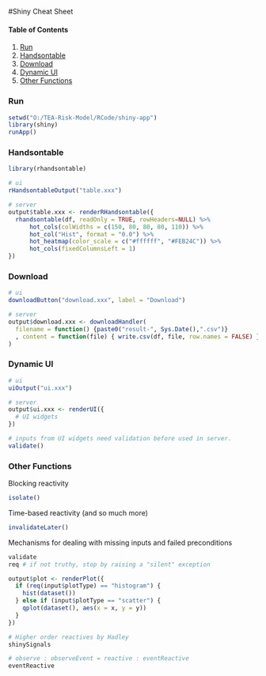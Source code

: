 #Shiny Cheat Sheet

#### Table of Contents
1. [Run](#run)
1. [Handsontable](#handsontable)
1. [Download](#download)
1. [Dynamic UI](#dynamic-ui)
2. [Other Functions](#other-functions)

### Run
```r
setwd("O:/TEA-Risk-Model/RCode/shiny-app")
library(shiny)
runApp()
```

### Handsontable

```r
library(rhandsontable)

# ui
rHandsontableOutput("table.xxx")

# server
output$table.xxx <- renderRHandsontable({
  rhandsontable(df, readOnly = TRUE, rowHeaders=NULL) %>%
      hot_cols(colWidths = c(150, 80, 80, 80, 110)) %>% 
      hot_col("Hist", format = "0.0") %>%
      hot_heatmap(color_scale = c("#ffffff", "#FEB24C")) %>%
      hot_cols(fixedColumnsLeft = 1)
})

```

### Download

```r
# ui
downloadButton("download.xxx", label = "Download")

# server
output$download.xxx <- downloadHandler(
  filename = function() {paste0("result-", Sys.Date(),".csv")}
  , content = function(file) { write.csv(df, file, row.names = FALSE) }
)
```

### Dynamic UI

```r
# ui
uiOutput("ui.xxx")

# server
output$ui.xxx <- renderUI({
  # UI widgets
})

# inputs from UI widgets need validation before used in server. 
validate()

```


### Other Functions

Blocking reactivity
```r
isolate()
```

Time-based reactivity (and so much more)
```r
invalidateLater()
```

Mechanisms for dealing with missing inputs and failed preconditions
```r
validate 
req # if not truthy, stop by raising a "silent" exception

output$plot <- renderPlot({
  if (req(input$plotType) == "histogram") {
    hist(dataset())
  } else if (input$plotType == "scatter") {
    qplot(dataset(), aes(x = x, y = y))
  }
})
```

```r
# Higher order reactives by Hadley
shinySignals

# observe : observeEvent = reactive : eventReactive
eventReactive
```

